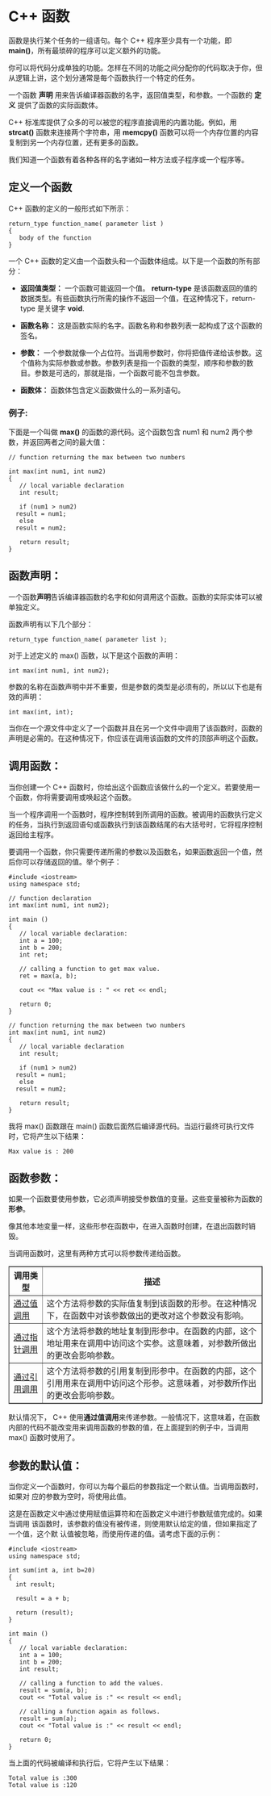 # C++ 函数

函数是执行某个任务的一组语句。每个 C++ 程序至少具有一个功能，即 **main()**，所有最琐碎的程序可以定义额外的功能。  

你可以将代码分成单独的功能。怎样在不同的功能之间分配你的代码取决于你，但从逻辑上讲，这个划分通常是每个函数执行一个特定的任务。  

一个函数 **声明** 用来告诉编译器函数的名字，返回值类型，和参数。一个函数的 **定义** 提供了函数的实际函数体。  

C++ 标准库提供了众多的可以被您的程序直接调用的内置功能。例如，用 **strcat()** 函数来连接两个字符串，用 **memcpy()** 函数可以将一个内存位置的内容复制到另一个内存位置，还有更多的函数。  

我们知道一个函数有着各种各样的名字诸如一种方法或子程序或一个程序等。  


## 定义一个函数

C++ 函数的定义的一般形式如下所示： 
  
    return_type function_name( parameter list )
    {
       body of the function
    }
     
一个 C++ 函数的定义由一个函数头和一个函数体组成。以下是一个函数的所有部分：  

- **返回值类型：** 一个函数可能返回一个值。  **return-type** 是该函数返回的值的数据类型。有些函数执行所需的操作不返回一个值，在这种情况下，return-type 是关键字 **void**.
  
- **函数名称：** 这是函数实际的名字。函数名称和参数列表一起构成了这个函数的签名。 
 
- **参数：** 一个参数就像一个占位符。当调用参数时，你将把值传递给该参数。这个值称为实际参数或参数。参数列表是指一个函数的类型，顺序和参数的数目。参数是可选的，那就是指，一个函数可能不包含参数。  

- **函数体：** 函数体包含定义函数做什么的一系列语句。
  
### 例子:

下面是一个叫做 **max()** 的函数的源代码。这个函数包含 num1 和 num2 两个参数，并返回两者之间的最大值：

    // function returning the max between two numbers
     
    int max(int num1, int num2) 
    {
       // local variable declaration
       int result;
     
       if (num1 > num2)
      result = num1;
       else
      result = num2;
     
       return result; 
    }


## 函数声明：


一个函数**声明**告诉编译器函数的名字和如何调用这个函数。函数的实际实体可以被单独定义。
  
函数声明有以下几个部分： 
 
    return_type function_name( parameter list );

对于上述定义的 max() 函数，以下是这个函数的声明：  

    int max(int num1, int num2);
    
参数的名称在函数声明中并不重要，但是参数的类型是必须有的，所以以下也是有效的声明：

    int max(int, int);

  
当你在一个源文件中定义了一个函数并且在另一个文件中调用了该函数时，函数的声明是必需的。在这种情况下，你应该在调用该函数的文件的顶部声明这个函数。  

## 调用函数：

当你创建一个 C++ 函数时，你给出这个函数应该做什么的一个定义。若要使用一个函数，你将需要调用或唤起这个函数。  

当一个程序调用一个函数时，程序控制转到所调用的函数。被调用的函数执行定义的任务，当执行到返回语句或函数执行到该函数结尾的右大括号时，它将程序控制返回给主程序。  

要调用一个函数，你只需要传递所需的参数以及函数名，如果函数返回一个值，然后你可以存储返回的值。举个例子：  

    #include <iostream>
    using namespace std;
     
    // function declaration
    int max(int num1, int num2);
     
    int main ()
    {
       // local variable declaration:
       int a = 100;
       int b = 200;
       int ret;
     
       // calling a function to get max value.
       ret = max(a, b);
     
       cout << "Max value is : " << ret << endl;
     
       return 0;
    }
     
    // function returning the max between two numbers
    int max(int num1, int num2) 
    {
       // local variable declaration
       int result;
     
       if (num1 > num2)
      result = num1;
       else
      result = num2;
     
       return result; 
    }
    

我将 max() 函数跟在 main() 函数后面然后编译源代码。当运行最终可执行文件时，它将产生以下结果：  

    Max value is : 200

## 函数参数：

如果一个函数要使用参数，它必须声明接受参数值的变量。这些变量被称为函数的**形参**。 
 
像其他本地变量一样，这些形参在函数中，在进入函数时创建，在退出函数时销毁。
  
当调用函数时，这里有两种方式可以将参数传递给函数。  
<table border="1">
<tr>
<th>调用类型</th>
<th>描述</th>
</tr>
<tr>
<td><a href="http://www.tutorialspoint.com/cplusplus/cpp_function_call_by_value.htm">通过值调用</a></td> 
<td>这个方法将参数的实际值复制到该函数的形参。在这种情况下，在函数中对该参数做出的更改对这个参数没有影响。</td>       
</tr>
<tr>
<td><a href="http://www.tutorialspoint.com/cplusplus/cpp_function_call_by_pointer.htm">通过指针调用</a></td>
<td>这个方法将参数的地址复制到形参中。在函数的内部，这个地址用来在调用中访问这个实参。这意味着，对参数所做出的更改会影响参数。</td>
</tr>
<tr>
<td><a href="http://www.tutorialspoint.com/cplusplus/cpp_function_call_by_reference.htm">通过引用调用</a></td>
<td>这个方法将参数的引用复制到形参中。在函数的内部，这个引用用来在调用中访问这个形参。这意味着，对参数所作出的更改会影响参数。</td>
</tr>
</table>
     
默认情况下， C++ 使用**通过值调用**来传递参数。一般情况下，这意味着，在函数内部的代码不能改变用来调用函数的参数的值，在上面提到的例子中，当调用 max() 函数时使用了。

## 参数的默认值：

当你定义一个函数时，你可以为每个最后的参数指定一个默认值。当调用函数时，如果对
应的参数为空时，将使用此值。  

这是在函数定义中通过使用赋值运算符和在函数定义中进行参数赋值完成的。如果当调用
该函数时，该参数的值没有被传递，则使用默认给定的值，但如果指定了一个值，这个默
认值被忽略，而使用传递的值。请考虑下面的示例：  


    #include <iostream>
    using namespace std;
     
    int sum(int a, int b=20)
    {
      int result;
    
      result = a + b;
      
      return (result);
    }
    
    int main ()
    {
       // local variable declaration:
       int a = 100;
       int b = 200;
       int result;
     
       // calling a function to add the values.
       result = sum(a, b);
       cout << "Total value is :" << result << endl;
    
       // calling a function again as follows.
       result = sum(a);
       cout << "Total value is :" << result << endl;
     
       return 0;
    }

当上面的代码被编译和执行后，它将产生以下结果：

    Total value is :300
    Total value is :120
    

